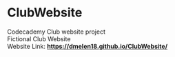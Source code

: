 # ClubWebsite
Codecademy Club website project\
Fictional Club Website\
Website Link: **https://dmelen18.github.io/ClubWebsite/**
